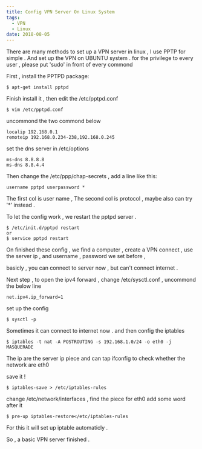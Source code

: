 ```yaml
---
title: Config VPN Server On Linux System
tags:
  - VPN
  - Linux
date: 2018-08-05
---
```


There are many methods to set up a VPN server in linux , I use PPTP for simple . And set up the VPN on UBUNTU system . for the privilege to every user , please put 'sudo' in front of every commond

<!-- more -->

First , install the PPTPD package:
```
$ apt-get install pptpd
```

Finish install it , then edit the /etc/pptpd.conf
```
$ vim /etc/pptpd.conf
```

uncommond the two commond below
```
localip 192.168.0.1
remoteip 192.168.0.234-238,192.168.0.245
```

set the dns server in /etc/options
```
ms-dns 8.8.8.8
ms-dns 8.8.4.4
```
Then change the /etc/ppp/chap-secrets , add a line like this:
```
username pptpd userpassword *
```
The first col is user name , The second col is protocol , maybe also can try '*' instead .

To let the config work , we restart the pptpd server .
```
$ /etc/init.d/pptpd restart
or
$ service pptpd restart
```

On finished these config , we find a computer , create a VPN connect , use the server ip , and username , password we set before ,

basicly , you can connect to server now , but can't connect internet .

Next step , to open the ipv4 forward , change /etc/sysctl.conf , uncommond the below line
```
net.ipv4.ip_forward=1
```
set up the config
```
$ sysctl -p
```
Sometimes it can connect to internet now . and then config the iptables
```
$ iptables -t nat -A POSTROUTING -s 192.168.1.0/24 -o eth0 -j MASQUERADE
```
The ip are the server ip piece and can tap ifconfig to check whether the network are eth0

save it !
```
$ iptables-save > /etc/iptables-rules
```
change /etc/network/interfaces , find the piece for eth0 add some word after it
```
$ pre-up iptables-restore</etc/iptables-rules
```
For this it will set up iptable automaticly .

So , a basic VPN server finished .

